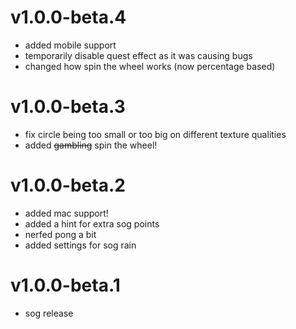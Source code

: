 # v1.0.0-beta.4
- added mobile support
- temporarily disable quest effect as it was causing bugs
- changed how spin the wheel works (now percentage based)

# v1.0.0-beta.3
- fix circle being too small or too big on different texture qualities
- added ~~gambling~~ spin the wheel!

# v1.0.0-beta.2
- added mac support!
- added a hint for extra sog points
- nerfed pong a bit
- added settings for sog rain

# v1.0.0-beta.1
- sog release
